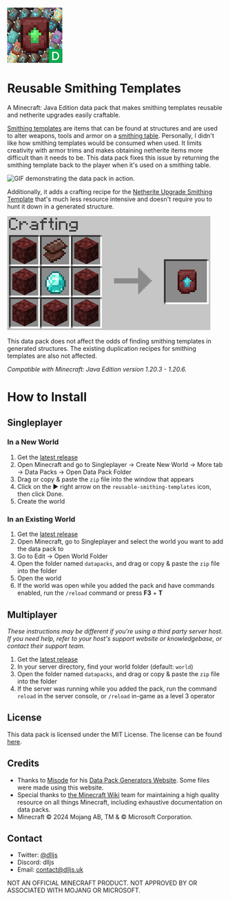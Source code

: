 ![Pack icon](/pack.png)
# Reusable Smithing Templates
A Minecraft: Java Edition data pack that makes smithing templates reusable and netherite upgrades easily craftable.

[Smithing templates](https://minecraft.wiki/w/Smithing_Template) are items that can be found at structures and are used to alter weapons, tools and armor on a [smithing table](https://minecraft.wiki/w/Smithing_Table). Personally, I didn't like how smithing templates would be consumed when used. It limits creativity with armor trims and makes obtaining netherite items more difficult than it needs to be. This data pack fixes this issue by returning the smithing template back to the player when it's used on a smithing table. 

![GIF demonstrating the data pack in action.](img/smithing.gif)

Additionally, it adds a crafting recipe for the [Netherite Upgrade Smithing Template](https://minecraft.wiki/w/Netherite_Upgrade) that's much less resource intensive and doesn't require you to hunt it down in a generated structure.

![Recipe for the Netherite Upgrade Smiothing Template that the data pack adds. 8 netherrack in a U-shape, 1 diamond in the middle and 1 netherite scrap at the top.](img/netherite_upgrade_recipe.png)

This data pack does not affect the odds of finding smithing templates in generated structures. The existing duplication recipes for smithing templates are also not affected.

*Compatible with Minecraft: Java Edition version 1.20.3 - 1.20.6.*

# How to Install
## Singleplayer
### In a New World
1. Get the [latest release](https://github.com/DlljsCodes/reusable-smithing-templates/releases/latest)
2. Open Minecraft and go to Singleplayer -> Create New World -> More tab -> Data Packs -> Open Data Pack Folder
3. Drag or copy & paste the `zip` file into the window that appears
4. Click on the ▶️ right arrow on the `reusable-smithing-templates` icon, then click Done.
5. Create the world
### In an Existing World
1. Get the [latest release](https://github.com/DlljsCodes/reusable-smithing-templates/releases/latest)
2. Open Minecraft, go to Singleplayer and select the world you want to add the data pack to
3. Go to Edit -> Open World Folder
4. Open the folder named `datapacks`, and drag or copy & paste the `zip` file into the folder
5. Open the world
6. If the world was open while you added the pack and have commands enabled, run the `/reload` command or press **F3** + **T**
## Multiplayer
*These instructions may be different if you're using a third party server host. If you need help, refer to your host's support website or knowledgebase, or contact their support team.*
1. Get the [latest release](https://github.com/DlljsCodes/reusable-smithing-templates/releases/latest)
2. In your server directory, find your world folder (default: `world`)
3. Open the folder named `datapacks`, and drag or copy & paste the `zip` file into the folder
4. If the server was running while you added the pack, run the command `reload` in the server console, or `/reload` in-game as a level 3 operator

## License

This data pack is licensed under the MIT License. The license can be found [here](/LICENSE).

## Credits

* Thanks to [Misode](https://github.com/misode) for his [Data Pack Generators Website](https://misode.github.io/). Some files were made using this website.
* Special thanks to [the Minecraft Wiki](https://minecraft.wiki/) team for maintaining a high quality resource on all things Minecraft, including exhaustive documentation on data packs.
* Minecraft © 2024 Mojang AB, TM & © Microsoft Corporation.

## Contact

* Twitter: [@dlljs](https://twitter.com/dlljs)
* Discord: dlljs
* Email: [contact@dlljs.uk](mailto:contact@dlljs.uk)

NOT AN OFFICIAL MINECRAFT PRODUCT. NOT APPROVED BY OR ASSOCIATED WITH MOJANG OR MICROSOFT.